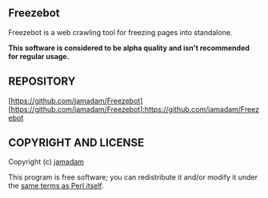 Freezebot
---------------

Freezebot is a web crawling tool for freezing pages into standalone.

__This software is considered to be alpha quality and isn't recommended for
regular usage.__

## REPOSITORY

[https://github.com/jamadam/Freezebot]
[https://github.com/jamadam/Freezebot]:https://github.com/jamadam/Freezebot

## COPYRIGHT AND LICENSE

Copyright (c) [jamadam]

This program is free software; you can redistribute it and/or
modify it under the [same terms as Perl itself].

[jamadam]: http://blog2.jamadam.com/
[same terms as Perl itself]:http://dev.perl.org/licenses/
